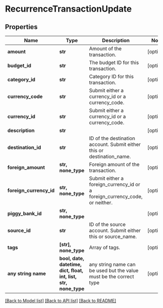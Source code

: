 # RecurrenceTransactionUpdate


## Properties
Name | Type | Description | Notes
------------ | ------------- | ------------- | -------------
**amount** | **str** | Amount of the transaction. | [optional] 
**budget_id** | **str** | The budget ID for this transaction. | [optional] 
**category_id** | **str** | Category ID for this transaction. | [optional] 
**currency_code** | **str** | Submit either a currency_id or a currency_code. | [optional] 
**currency_id** | **str** | Submit either a currency_id or a currency_code. | [optional] 
**description** | **str** |  | [optional] 
**destination_id** | **str** | ID of the destination account. Submit either this or destination_name. | [optional] 
**foreign_amount** | **str, none_type** | Foreign amount of the transaction. | [optional] 
**foreign_currency_id** | **str, none_type** | Submit either a foreign_currency_id or a foreign_currency_code, or neither. | [optional] 
**piggy_bank_id** | **str, none_type** |  | [optional] 
**source_id** | **str** | ID of the source account. Submit either this or source_name. | [optional] 
**tags** | **[str], none_type** | Array of tags. | [optional] 
**any string name** | **bool, date, datetime, dict, float, int, list, str, none_type** | any string name can be used but the value must be the correct type | [optional]

[[Back to Model list]](../README.md#documentation-for-models) [[Back to API list]](../README.md#documentation-for-api-endpoints) [[Back to README]](../README.md)


